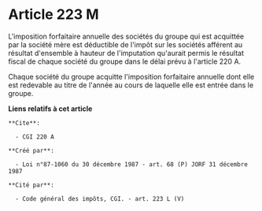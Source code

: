 # Article 223 M

L'imposition forfaitaire annuelle des sociétés du groupe qui est acquittée par la société mère est déductible de l'impôt sur
les sociétés afférent au résultat d'ensemble à hauteur de l'imputation qu'aurait permis le résultat fiscal de chaque société
du groupe dans le délai prévu à l'article 220 A.

Chaque société du groupe acquitte l'imposition forfaitaire annuelle dont elle est redevable au titre de l'année au cours de
laquelle elle est entrée dans le groupe.

**Liens relatifs à cet article**

	**Cite**:

	  - CGI 220 A

	**Créé par**:

	  - Loi n°87-1060 du 30 décembre 1987 - art. 68 (P) JORF 31 décembre 1987

	**Cité par**:

	  - Code général des impôts, CGI. - art. 223 L (V)
